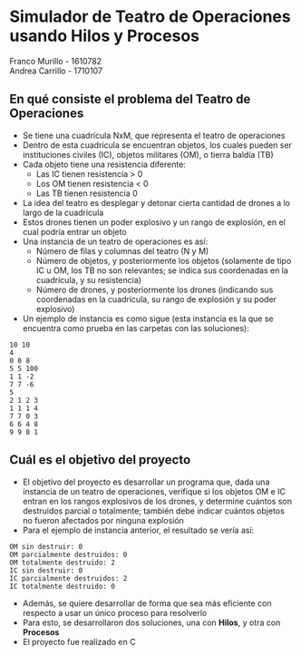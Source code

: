 # Simulador de Teatro de Operaciones usando Hilos y Procesos

Franco Murillo - 1610782  
Andrea Carrillo - 1710107  

## En qué consiste el problema del Teatro de Operaciones
- Se tiene una cuadrícula NxM, que representa el teatro de operaciones
- Dentro de esta cuadrícula se encuentran objetos, los cuales pueden ser instituciones civiles (IC), objetos militares (OM), o tierra baldía (TB)
- Cada objeto tiene una resistencia diferente:
  - Las IC tienen resistencia > 0
  - Los OM tienen resistencia < 0
  - Las TB tienen resistencia 0 
- La idea del teatro es desplegar y detonar cierta cantidad de drones a lo largo de la cuadrícula
- Estos drones tienen un poder explosivo y un rango de explosión, en el cual podría entrar un objeto
- Una instancia de un teatro de operaciones es así:
  - Número de filas y columnas del teatro (N y M)
  - Número de objetos, y posteriormente los objetos (solamente de tipo IC u OM, los TB no son relevantes; se indica sus coordenadas en la cuadrícula, y su resistencia)
  - Número de drones, y posteriormente los drones (indicando sus coordenadas en la cuadrícula, su rango de explosión y su poder explosivo)
- Un ejemplo de instancia es como sigue (esta instancia es la que se encuentra como prueba en las carpetas con las soluciones):
```
10 10
4
0 0 8
5 5 100
1 1 -2
7 7 -6
5
2 1 2 3
1 1 1 4
7 7 0 3
6 6 4 8
9 9 8 1
```

## Cuál es el objetivo del proyecto
- El objetivo del proyecto es desarrollar un programa que, dada una instancia de un teatro de operaciones, verifique si los objetos OM e IC entran en los rangos explosivos de los drones, y determine cuántos son destruidos parcial o totalmente; también debe indicar cuántos objetos no fueron afectados por ninguna explosión
- Para el ejemplo de instancia anterior, el resultado se vería así:
```
OM sin destruir: 0
OM parcialmente destruidos: 0
OM totalmente destruido: 2
IC sin destruir: 0
IC parcialmente destruidos: 2
IC totalmente destruido: 0
```
- Además, se quiere desarrollar de forma que sea más eficiente con respecto a usar un único proceso para resolverlo
- Para esto, se desarrollaron dos soluciones, una con **Hilos**, y otra con **Procesos**
- El proyecto fue realizado en C
